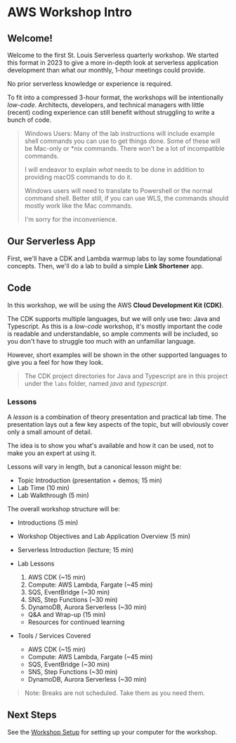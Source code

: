 # AWS Workshop Intro

## Welcome!

Welcome to the first St. Louis Serverless quarterly workshop. We started this format 
in 2023 to give a more in-depth look at serverless application development than what 
our monthly, 1-hour meetings could provide.

No prior serverless knowledge or experience is required.

To fit into a compressed 3-hour format, the workshops will be intentionally _low-code_. 
Architects, developers, and technical managers with little (recent) coding experience 
can still benefit without struggling to write a bunch of code.

> Windows Users: Many of the lab instructions will include example shell commands you can use to get things done.
> Some of these will be Mac-only or *nix commands. There won't be a lot of incompatible commands.
> 
> I will endeavor to explain _what_ needs to be done in addition to providing macOS commands to do it.
> 
> Windows users will need to translate to Powershell or the normal command shell. Better still, if you can use WLS, 
> the commands should mostly work like the Mac commands.
> 
> I'm sorry for the inconvenience.

## Our Serverless App

First, we'll have a CDK and Lambda warmup labs to lay some foundational concepts. Then, we'll do a lab 
to build a simple **Link Shortener** app.

## Code

In this workshop, we will be using the AWS **Cloud Development Kit (CDK)**.

The CDK supports multiple languages, but we will only use two: Java and Typescript. As 
this is a _low-code_ workshop, it's mostly important the code is readable and understandable, 
so ample comments will be included, so you don't have to struggle too much with an unfamiliar 
language.

However, short examples will be shown in the other supported languages to give you a feel 
for how they look.

> The CDK project directories for Java and Typescript are in this project under the `labs` folder, named _java_ and _typescript_.

### Lessons
A _lesson_ is a combination of theory presentation and practical lab time. The 
presentation lays out a few key aspects of the topic, but will obviously cover
only a small amount of detail.

The idea is to show you what's available and how it can be used, not to make you an 
expert at using it. 

Lessons will vary in length, but a canonical lesson might be:
- Topic Introduction (presentation + demos; 15 min)
- Lab Time (10 min)
- Lab Walkthrough (5 min)

The overall workshop structure will be:

- Introductions (5 min)
- Workshop Objectives and Lab Application Overview (5 min)
- Serverless Introduction (lecture; 15 min) 
- Lab Lessons
  1. AWS CDK (~15 min)
  2. Compute: AWS Lambda, Fargate (~45 min)
  3. SQS, EventBridge (~30 min)
  4. SNS, Step Functions (~30 min)
  5. DynamoDB, Aurora Serverless (~30 min)
  - Q&A and Wrap-up (15 min)
  - Resources for continued learning

- Tools / Services Covered
  - AWS CDK (~15 min) 
  - Compute: AWS Lambda, Fargate (~45 min)
  - SQS, EventBridge (~30 min)
  - SNS, Step Functions (~30 min)
  - DynamoDB, Aurora Serverless (~30 min)

> Note: Breaks are not scheduled. Take them as you need them.

## Next Steps

See the [Workshop Setup](setup_instructions/workshop_setup.md) for setting up your computer for 
the workshop.
